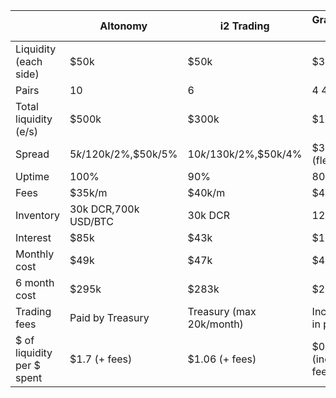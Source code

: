 |                        | Altonomy | i2 Trading | Grapefruit tight | Grapefruit loose |
|------------------------|----------|------------|------------|------------|
| Liquidity (each side)	 | $50k     | $50k       | $30k       |    $30k      |
| Pairs                  | 10       | 6          | 4               4         |
| Total liquidity (e/s)  | $500k    | $300k      | $120k      |    $120k     |
| Spread                 |$5k/1%,$20k/2%,$50k/5%|$10k/1%,$30k/2%,$50k/4%| $30k 1% (flexible)|$30k 2% (flexible)|
| Uptime                 | 100%  	|    90%     |    80%     |      80%     |
| Fees                   | $35k/m   |   $40k/m   |   $40k/m   |     $28k/m   |
| Inventory              |30k DCR,700k USD/BTC| 30k DCR | 12k DCR |  12k DCR | 
| Interest               |   $85k   |   $43k     |    $17k    |      $17k    |  
| Monthly cost           |   $49k   |   $47k     |    $43k    |      $31k    |
| 6 month cost           |   $295k  |   $283k    |    $257k   |     $185k    |
| Trading fees           |Paid by Treasury| Treasury (max 20k/month) | Included in price|Included in price|
| $ of liquidity per $ spent|    $1.7 (+ fees)  |	$1.06 (+ fees)   |   $0.47 (includes fees) |$0.65 (includes fees) |